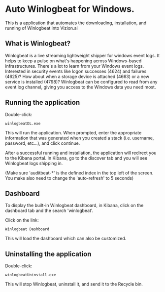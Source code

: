 # Auto Winlogbeat for Windows.

This is a application that automates the downloading, installation, and running of Winlogbeat into Vizion.ai


## What is Winlogbeat?

Winlogbeat is a live streaming lightweight shipper for windows event logs. It helps to keep a pulse on what's happening across Windows-based infrastructures. There's a lot to learn from your Windows event logs. Interested in security events like logon successes (4624) and failures (4625)? How about when a storage device is attached (4663) or a new service is installed (4798)? Winlogbeat can be configured to read from any event log channel, giving you access to the Windows data you need most.


## Running the application

Double-click:

```
winlogbeatDL.exe
``` 

This will run the application. When prompted, enter the appropriate information that was generated when you created a stack (i.e. username, password, etc...), and click continue.

After a successful running and installation, the application will redirect you to the Kibana portal. In Kibana, go to the discover tab and you will see Winlogbeat logs shipping in. 

(Make sure 'auditbeat-*' is the defined index in the top left of the screen. You make also need to change the 'auto-refresh' to 5 seconds)


## Dashboard

To display the built-in Winlogbeat dashboard, in Kibana, click on the dashboard tab and the search 'winlogbeat'.

Click on the link:

```
Winlogbeat Dashboard
```

This will load the dashboard which can also be customized. 


## Uninstalling the application

Double-click:

```
winlogbeatUninstall.exe
```

This will stop Winlogbeat, uninstall it, and send it to the Recycle bin.



